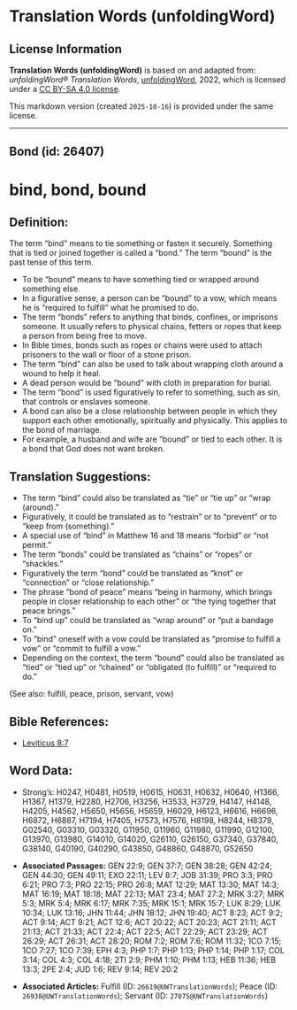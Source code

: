 # Translation Words (unfoldingWord)

## License Information

**Translation Words (unfoldingWord)** is based on and adapted from: _unfoldingWord® Translation Words_, [unfoldingWord](https://unfoldingword.org/utw), 2022, which is licensed under a [CC BY-SA 4.0 license](https://creativecommons.org/licenses/by-sa/4.0/legalcode.en).

This markdown version (created `2025-10-16`) is provided under the same license.



--------------------------------

## Bond (id: 26407)

bind, bond, bound
=================

Definition:
-----------

The term “bind” means to tie something or fasten it securely. Something that is tied or joined together is called a “bond.” The term “bound” is the past tense of this term.

* To be “bound” means to have something tied or wrapped around something else.
* In a figurative sense, a person can be “bound” to a vow, which means he is “required to fulfill” what he promised to do.
* The term “bonds” refers to anything that binds, confines, or imprisons someone. It usually refers to physical chains, fetters or ropes that keep a person from being free to move.
* In Bible times, bonds such as ropes or chains were used to attach prisoners to the wall or floor of a stone prison.
* The term “bind” can also be used to talk about wrapping cloth around a wound to help it heal.
* A dead person would be “bound” with cloth in preparation for burial.
* The term “bond” is used figuratively to refer to something, such as sin, that controls or enslaves someone.
* A bond can also be a close relationship between people in which they support each other emotionally, spiritually and physically. This applies to the bond of marriage.
* For example, a husband and wife are “bound” or tied to each other. It is a bond that God does not want broken.

Translation Suggestions:
------------------------

* The term “bind” could also be translated as “tie” or “tie up” or “wrap (around).”
* Figuratively, it could be translated as to “restrain” or to “prevent” or to “keep from (something).”
* A special use of “bind” in Matthew 16 and 18 means “forbid” or “not permit.”
* The term “bonds” could be translated as “chains” or “ropes” or “shackles.”
* Figuratively the term “bond” could be translated as “knot” or “connection” or “close relationship.”
* The phrase “bond of peace” means “being in harmony, which brings people in closer relationship to each other” or “the tying together that peace brings.”
* To “bind up” could be translated as “wrap around” or “put a bandage on.”
* To “bind” oneself with a vow could be translated as “promise to fulfill a vow” or “commit to fulfill a vow.”
* Depending on the context, the term “bound” could also be translated as “tied” or “tied up” or “chained” or “obligated (to fulfill)” or “required to do.”

(See also: fulfill, peace, prison, servant, vow)

Bible References:
-----------------

* [Leviticus 8:7](https://ref.ly/Lev8:7)

Word Data:
----------

* Strong’s: H0247, H0481, H0519, H0615, H0631, H0632, H0640, H1366, H1367, H1379, H2280, H2706, H3256, H3533, H3729, H4147, H4148, H4205, H4562, H5650, H5656, H5659, H6029, H6123, H6616, H6696, H6872, H6887, H7194, H7405, H7573, H7576, H8198, H8244, H8379, G02540, G03310, G03320, G11950, G11960, G11980, G11990, G12100, G13970, G13980, G14010, G14020, G26110, G26150, G37340, G37840, G38140, G40190, G40290, G43850, G48860, G48870, G52650

* **Associated Passages:** GEN 22:9; GEN 37:7; GEN 38:28; GEN 42:24; GEN 44:30; GEN 49:11; EXO 22:11; LEV 8:7; JOB 31:39; PRO 3:3; PRO 6:21; PRO 7:3; PRO 22:15; PRO 26:8; MAT 12:29; MAT 13:30; MAT 14:3; MAT 16:19; MAT 18:18; MAT 22:13; MAT 23:4; MAT 27:2; MRK 3:27; MRK 5:3; MRK 5:4; MRK 6:17; MRK 7:35; MRK 15:1; MRK 15:7; LUK 8:29; LUK 10:34; LUK 13:16; JHN 11:44; JHN 18:12; JHN 19:40; ACT 8:23; ACT 9:2; ACT 9:14; ACT 9:21; ACT 12:6; ACT 20:22; ACT 20:23; ACT 21:11; ACT 21:13; ACT 21:33; ACT 22:4; ACT 22:5; ACT 22:29; ACT 23:29; ACT 26:29; ACT 26:31; ACT 28:20; ROM 7:2; ROM 7:6; ROM 11:32; 1CO 7:15; 1CO 7:27; 1CO 7:39; EPH 4:3; PHP 1:7; PHP 1:13; PHP 1:14; PHP 1:17; COL 3:14; COL 4:3; COL 4:18; 2TI 2:9; PHM 1:10; PHM 1:13; HEB 11:36; HEB 13:3; 2PE 2:4; JUD 1:6; REV 9:14; REV 20:2
* **Associated Articles:** Fulfill (ID: `26619@UWTranslationWords`); Peace (ID: `26938@UWTranslationWords`); Servant (ID: `27075@UWTranslationWords`)

